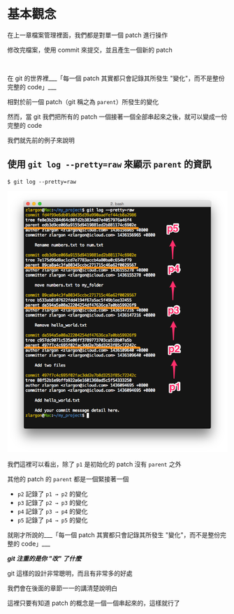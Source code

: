 # 基本觀念

在上一章檔案管理裡面，我們都是對單一個 patch 進行操作

修改完檔案，使用 commit 來提交，並且產生一個新的 patch

<br>

在 git 的世界裡___「每一個 patch 其實都只會記錄其所發生 "變化"，而不是整份完整的 code」___

相對於前一個 patch（git 稱之為 `parent`）所發生的變化

然而，當 git 我們把所有的 patch 一個接著一個全部串起來之後，就可以變成一份完整的 code

我們就先前的例子來說明

## 使用 `git log --pretty=raw` 來顯示 `parent` 的資訊

    $ git log --pretty=raw

![git log raw](basic/git_log_raw.png)

我們這裡可以看出，除了 `p1` 是初始化的 patch 沒有 `parent` 之外

其他的 patch 的 `parent` 都是一個緊接著一個

* `p2` 記錄了 `p1 → p2` 的變化
* `p3` 記錄了 `p2 → p3` 的變化
* `p4` 記錄了 `p3 → p4` 的變化
* `p5` 記錄了 `p4 → p5` 的變化

就剛才所說的___「每一個 patch 其實都只會記錄其所發生 "變化"，而不是整份完整的 code」___

___git 注重的是你 "改" 了什麼___

git 這樣的設計非常聰明，而且有非常多的好處

我們會在後面的章節一一的講清楚說明白

這裡只要有知道 patch 的概念是一個一個串起來的，這樣就行了

<br><br><br>
